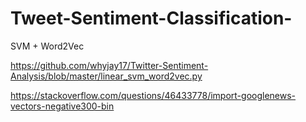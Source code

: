 # Tweet-Sentiment-Classification-
SVM + Word2Vec


https://github.com/whyjay17/Twitter-Sentiment-Analysis/blob/master/linear_svm_word2vec.py


https://stackoverflow.com/questions/46433778/import-googlenews-vectors-negative300-bin


